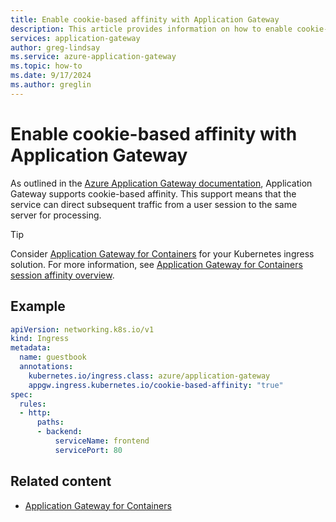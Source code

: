 ```yaml
---
title: Enable cookie-based affinity with Application Gateway
description: This article provides information on how to enable cookie-based affinity with Application Gateway. 
services: application-gateway
author: greg-lindsay
ms.service: azure-application-gateway
ms.topic: how-to
ms.date: 9/17/2024
ms.author: greglin
---
```


# Enable cookie-based affinity with Application Gateway

As outlined in the [Azure Application Gateway documentation](./application-gateway-components.md#http-settings), Application Gateway supports cookie-based affinity. This support means that the service can direct subsequent traffic from a user session to the same server for processing.

> [!TIP]
> Consider [Application Gateway for Containers](for-containers/overview.md) for your Kubernetes ingress solution. For more information, see [Application Gateway for Containers session affinity overview](for-containers/session-affinity.md).

## Example

```yaml
apiVersion: networking.k8s.io/v1
kind: Ingress
metadata:
  name: guestbook
  annotations:
    kubernetes.io/ingress.class: azure/application-gateway
    appgw.ingress.kubernetes.io/cookie-based-affinity: "true"
spec:
  rules:
  - http:
      paths:
      - backend:
          serviceName: frontend
          servicePort: 80
```

## Related content

- [Application Gateway for Containers](for-containers/overview.md)
